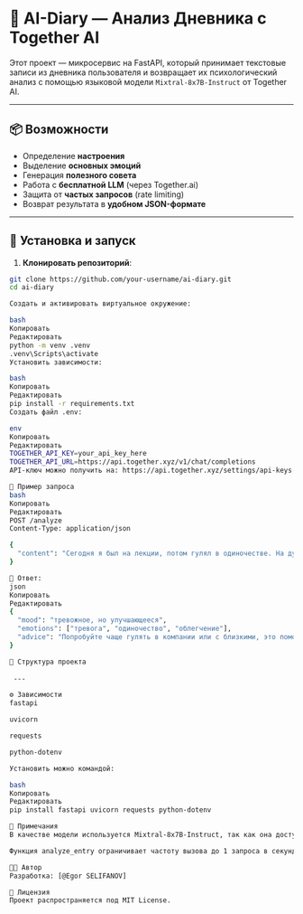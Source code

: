 # 🧠 AI-Diary — Анализ Дневника с Together AI

Этот проект — микросервис на FastAPI, который принимает текстовые записи из дневника пользователя и возвращает их психологический анализ с помощью языковой модели `Mixtral-8x7B-Instruct` от Together AI.

---

## 📦 Возможности

- Определение **настроения**
- Выделение **основных эмоций**
- Генерация **полезного совета**
- Работа с **бесплатной LLM** (через Together.ai)
- Защита от **частых запросов** (rate limiting)
- Возврат результата в **удобном JSON-формате**

---

## 🚀 Установка и запуск

1. **Клонировать репозиторий**:

```bash
git clone https://github.com/your-username/ai-diary.git
cd ai-diary

Создать и активировать виртуальное окружение:

bash
Копировать
Редактировать
python -m venv .venv
.venv\Scripts\activate
Установить зависимости:

bash
Копировать
Редактировать
pip install -r requirements.txt
Создать файл .env:

env
Копировать
Редактировать
TOGETHER_API_KEY=your_api_key_here
TOGETHER_API_URL=https://api.together.xyz/v1/chat/completions
API-ключ можно получить на: https://api.together.xyz/settings/api-keys

🧠 Пример запроса
bash
Копировать
Редактировать
POST /analyze
Content-Type: application/json

{
  "content": "Сегодня я был на лекции, потом гулял в одиночестве. На душе было тревожно, но под вечер стало легче."
}

🔁 Ответ:
json
Копировать
Редактировать
{
  "mood": "тревожное, но улучшающееся",
  "emotions": ["тревога", "одиночество", "облегчение"],
  "advice": "Попробуйте чаще гулять в компании или с близкими, это поможет справляться с тревожными мыслями."
}

🧾 Структура проекта
 
 ---

⚙️ Зависимости
fastapi

uvicorn

requests

python-dotenv

Установить можно командой:

bash
Копировать
Редактировать
pip install fastapi uvicorn requests python-dotenv

📌 Примечания
В качестве модели используется Mixtral-8x7B-Instruct, так как она доступна бесплатно на Together AI.

Функция analyze_entry ограничивает частоту вызова до 1 запроса в секунду.

🧑‍💻 Автор
Разработка: [@Egor SELIFANOV]

📜 Лицензия
Проект распространяется под MIT License.


